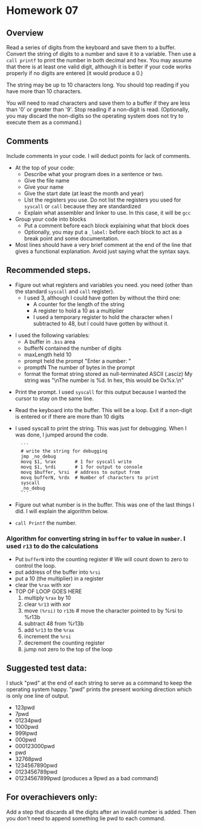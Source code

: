 # Homework 07

## Overview

Read a series of digits from the keyboard and save them to a buffer.  Convert the string of digits to a number and save it to a variable.  Then use a `call printf` to print the number in both decimal and hex.  You may assume that there is at least one valid digit, although it is better if your code works properly if no digits are entered (it would produce a 0.)

The string may be up to 10 characters long.  You should top reading if you have more than 10 characters.

You will need to read characters and save them to a buffer if they are less than '0' or greater than '9'.  Stop reading if a non-digit is read.  (Optionally, you may discard the non-digits so the operating system does not try to execute them as a command.)

## Comments

Include comments in your code.  I will deduct points for lack of comments.

- At the top of your code:
	- Describe what your program does in a sentence or two.
	- Give the file name
	- Give your name
	- Give the start date (at least the month and year)
	- LIst the registers you use.   Do not list the registers you used for `syscall` or `call` because they are standardized
	- Explain what assembler and linker to use.  In this case, it will be `gcc`
- Group your code into blocks
	- Put a comment before each block explaining what that block does
	- Optionally, you may put a `_label:` before each block to act as a break point and some documentation.
- Most lines should have a very brief comment at the end of the line that gives a functional explanation.  Avoid just saying what the syntax says.

## Recommended steps.

* Figure out what registers and variables you need. you need (other than the standard `syscall` and `call` register).  
	- I used 3, although I could have gotten by without the third one:
    	* A counter for the length of the string
    	* A register to hold a 10 as a multiplier
    	* I used a temporary register to hold the character when I subtracted to 48, but I could have gotten by without it.
- I used the following variables:
	* A buffer in `.bss` area
	* bufferN contained the number of digits
	* maxLength held 10
	* prompt held the prompt "Enter a number: "
	* promptN The number of bytes in the prompt
	* format the format string stored as null-terminated ASCII (.asciz)  My string was "&bsol;nThe number is %d.  In hex, this would be 0x%x.&bsol;n"
* Print the prompt.  I used `syscall` for this output because I wanted the cursor to stay on the same line.
* Read the keyboard into the buffer.  This will be a loop.  Exit if a non-digit is entered or if there are more than 10 digits
* I used syscall to print the string.  This was just for debugging.  When I was done, I jumped around the code.
    
		```
		# write the string for debugging
        jmp _no_debug       
        movq $1, %rax       # 1 for syscall write
        movq $1, %rdi       # 1 for output to console
        movq $buffer, %rsi  # address to output from
        movq bufferN, %rdx  # Number of characters to print
        syscall
        _no_debug
		```

* Figure out what number is in the buffer.  This was one of the last things I did.  I will explain the algorithm below.
* `call Printf` the number.
 
### Algorithm for converting string in `buffer` to value in `number`.  I used `r13` to do the calculations

* Put  `bufferN` into the counting register  # We will count down to zero to control the loop.
* put address of the buffer into `%rsi`
* put a 10 (the multiplier) in a register
* clear the `%rax` with xor
* TOP OF LOOP GOES HERE
	1.  multiply `%rax` by 10
	2.  clear `%r13` with xor
	3.  move `(%rsi)` to `r13b` # move the character pointed to by %rsi to %r13b
	4.  subtract 48 from %r13b
	5.  add  `%r13` to the `%rax`
	6.  increment the `%rsi`
	7.  decrement the counting register
	8.  jump not zero to the top of the loop

## Suggested test data:

I stuck "pwd" at the end of each string to serve as a command to keep the operating system happy.  "pwd" prints the present working direction which is only one line of output.

- 123pwd
- 7pwd
- 01234pwd
- 1000pwd
- 999lpwd
- 000pwd
- 000123000pwd
- pwd
- 32768pwd
- 1234567890pwd
- 0123456789pwd
- 01234567899pwd  (produces a 9pwd as a bad command)

## For overachievers only:

Add a step that discards all the digits after an invalid number is added.  Then you don't need to append something lie pwd to each command.
